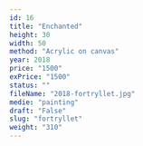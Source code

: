 ```yaml
---
id: 16
title: "Enchanted"
height: 30
width: 50
method: "Acrylic on canvas"
year: 2018
price: "1500"
exPrice: "1500"
status: ""
fileName: "2018-fortryllet.jpg"
medie: "painting"
draft: "False"
slug: "fortryllet"
weight: "310"
---
```

